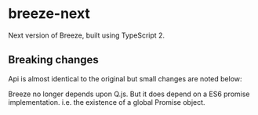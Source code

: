 # breeze-next
Next version of Breeze, built using TypeScript 2.

## Breaking changes
Api is almost identical to the original but small changes are noted below:

Breeze no longer depends upon Q.js.  But it does depend on a ES6 promise implementation. i.e. the existence of a global Promise object. 

